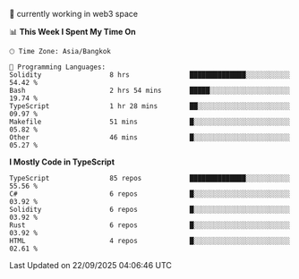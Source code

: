 🔭 currently working in web3 space

<!--START_SECTION:waka-->
📊 **This Week I Spent My Time On** 

```text
🕑︎ Time Zone: Asia/Bangkok

💬 Programming Languages: 
Solidity                 8 hrs               ██████████████░░░░░░░░░░░   54.42 % 
Bash                     2 hrs 54 mins       █████░░░░░░░░░░░░░░░░░░░░   19.74 % 
TypeScript               1 hr 28 mins        ██░░░░░░░░░░░░░░░░░░░░░░░   09.97 % 
Makefile                 51 mins             █░░░░░░░░░░░░░░░░░░░░░░░░   05.82 % 
Other                    46 mins             █░░░░░░░░░░░░░░░░░░░░░░░░   05.27 % 
```

**I Mostly Code in TypeScript** 

```text
TypeScript               85 repos            ██████████████░░░░░░░░░░░   55.56 % 
C#                       6 repos             █░░░░░░░░░░░░░░░░░░░░░░░░   03.92 % 
Solidity                 6 repos             █░░░░░░░░░░░░░░░░░░░░░░░░   03.92 % 
Rust                     6 repos             █░░░░░░░░░░░░░░░░░░░░░░░░   03.92 % 
HTML                     4 repos             █░░░░░░░░░░░░░░░░░░░░░░░░   02.61 % 
```




 Last Updated on 22/09/2025 04:06:46 UTC
<!--END_SECTION:waka-->
